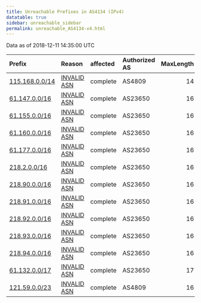 ```yaml
---
title: Unreachable Prefixes in AS4134 (IPv4)
datatable: true
sidebar: unreachable_sidebar
permalink: unreachable_AS4134-v4.html
---
```


Data as of 2018-12-11 14:35:00 UTC


<div class="datatable-begin"></div>

| Prefix                                                 | Reason                                                                                               | affected   | Authorized AS   |   MaxLength | Anchor                                       |   unreachable /24s |
|:-------------------------------------------------------|:-----------------------------------------------------------------------------------------------------|:-----------|:----------------|------------:|:---------------------------------------------|-------------------:|
| [115.168.0.0/14](https://stat.ripe.net/115.168.0.0/14) | [INVALID ASN](https://rpki-validator.ripe.net/announcement-preview?asn=AS4134&prefix=115.168.0.0/14) | complete   | AS4809          |          14 | [APNIC](unreachable_APNIC_RPKI_Root-v4.html) |               1024 |
| [61.147.0.0/16](https://stat.ripe.net/61.147.0.0/16)   | [INVALID ASN](https://rpki-validator.ripe.net/announcement-preview?asn=AS4134&prefix=61.147.0.0/16)  | complete   | AS23650         |          16 | [APNIC](unreachable_APNIC_RPKI_Root-v4.html) |                256 |
| [61.155.0.0/16](https://stat.ripe.net/61.155.0.0/16)   | [INVALID ASN](https://rpki-validator.ripe.net/announcement-preview?asn=AS4134&prefix=61.155.0.0/16)  | complete   | AS23650         |          16 | [APNIC](unreachable_APNIC_RPKI_Root-v4.html) |                256 |
| [61.160.0.0/16](https://stat.ripe.net/61.160.0.0/16)   | [INVALID ASN](https://rpki-validator.ripe.net/announcement-preview?asn=AS4134&prefix=61.160.0.0/16)  | complete   | AS23650         |          16 | [APNIC](unreachable_APNIC_RPKI_Root-v4.html) |                256 |
| [61.177.0.0/16](https://stat.ripe.net/61.177.0.0/16)   | [INVALID ASN](https://rpki-validator.ripe.net/announcement-preview?asn=AS4134&prefix=61.177.0.0/16)  | complete   | AS23650         |          16 | [APNIC](unreachable_APNIC_RPKI_Root-v4.html) |                256 |
| [218.2.0.0/16](https://stat.ripe.net/218.2.0.0/16)     | [INVALID ASN](https://rpki-validator.ripe.net/announcement-preview?asn=AS4134&prefix=218.2.0.0/16)   | complete   | AS23650         |          16 | [APNIC](unreachable_APNIC_RPKI_Root-v4.html) |                256 |
| [218.90.0.0/16](https://stat.ripe.net/218.90.0.0/16)   | [INVALID ASN](https://rpki-validator.ripe.net/announcement-preview?asn=AS4134&prefix=218.90.0.0/16)  | complete   | AS23650         |          16 | [APNIC](unreachable_APNIC_RPKI_Root-v4.html) |                256 |
| [218.91.0.0/16](https://stat.ripe.net/218.91.0.0/16)   | [INVALID ASN](https://rpki-validator.ripe.net/announcement-preview?asn=AS4134&prefix=218.91.0.0/16)  | complete   | AS23650         |          16 | [APNIC](unreachable_APNIC_RPKI_Root-v4.html) |                256 |
| [218.92.0.0/16](https://stat.ripe.net/218.92.0.0/16)   | [INVALID ASN](https://rpki-validator.ripe.net/announcement-preview?asn=AS4134&prefix=218.92.0.0/16)  | complete   | AS23650         |          16 | [APNIC](unreachable_APNIC_RPKI_Root-v4.html) |                256 |
| [218.93.0.0/16](https://stat.ripe.net/218.93.0.0/16)   | [INVALID ASN](https://rpki-validator.ripe.net/announcement-preview?asn=AS4134&prefix=218.93.0.0/16)  | complete   | AS23650         |          16 | [APNIC](unreachable_APNIC_RPKI_Root-v4.html) |                256 |
| [218.94.0.0/16](https://stat.ripe.net/218.94.0.0/16)   | [INVALID ASN](https://rpki-validator.ripe.net/announcement-preview?asn=AS4134&prefix=218.94.0.0/16)  | complete   | AS23650         |          16 | [APNIC](unreachable_APNIC_RPKI_Root-v4.html) |                256 |
| [61.132.0.0/17](https://stat.ripe.net/61.132.0.0/17)   | [INVALID ASN](https://rpki-validator.ripe.net/announcement-preview?asn=AS4134&prefix=61.132.0.0/17)  | complete   | AS23650         |          17 | [APNIC](unreachable_APNIC_RPKI_Root-v4.html) |                128 |
| [121.59.0.0/23](https://stat.ripe.net/121.59.0.0/23)   | [INVALID ASN](https://rpki-validator.ripe.net/announcement-preview?asn=AS4134&prefix=121.59.0.0/23)  | complete   | AS4809          |          16 | [APNIC](unreachable_APNIC_RPKI_Root-v4.html) |                  2 |

<div class="datatable-end"></div>
